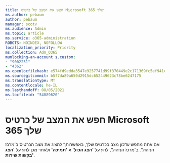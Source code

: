 ```yaml
---
title: חפש את המצב של כרטיס Microsoft 365 שלך
ms.author: pebaum
author: pebaum
manager: scotv
ms.audience: Admin
ms.topic: article
ms.service: o365-administration
ROBOTS: NOINDEX, NOFOLLOW
localization_priority: Priority
ms.collection: Adm_O365
munlocking-an-account s.custom:
- "9002251"
- "4362"
ms.openlocfilehash: e574fd9edda3547e9257741d99f370449e2c171369fc5ef941cadc4e70060f0d
ms.sourcegitcommit: b5f7da89a650d2915dc652449623c78be6247175
ms.translationtype: MT
ms.contentlocale: he-IL
ms.lasthandoff: 08/05/2021
ms.locfileid: "54089620"
---
```

# <a name="find-the-status-of-your-microsoft-365-ticket"></a>חפש את המצב של כרטיס Microsoft 365 שלך

אם אתה מחפש עדכון מצב בכרטיס שלך, באפשרותך להציג את מצב הכרטיס ב'מרכז הניהול'. ב'מרכז הניהול', לחץ על **'הצג הכול' > 'תמיכה'** ולאחר מכן לחץ על **'הצג בקשות שירות'**.
